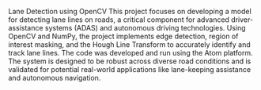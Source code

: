 Lane Detection using OpenCV
This project focuses on developing a model for detecting lane lines on roads, a critical component for advanced driver-assistance systems (ADAS) and autonomous driving technologies. Using OpenCV and NumPy, the project implements edge detection, region of interest masking, and the Hough Line Transform to accurately identify and track lane lines. The code was developed and run using the Atom platform. The system is designed to be robust across diverse road conditions and is validated for potential real-world applications like lane-keeping assistance and autonomous navigation.

